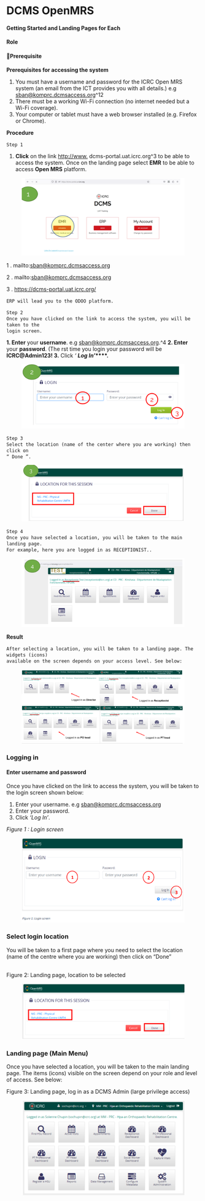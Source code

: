 # DCMS OpenMRS

#### Getting Started and Landing Pages for Each

#### Role

#### Prerequisite

**Prerequisites for accessing the system**

1. You must have a username and password for the ICRC Open MRS system (an email from the ICT provides you with all details.) e.g sban@komprc.dcmsaccess.org^12
2. There must be a working Wi-Fi connection (no internet needed but a Wi-Fi coverage).
3. Your computer or tablet must have a web browser installed (e.g. Firefox or Chrome).

**Procedure**

```
Step 1
```

1. **Click** on the link [http://www.](http://www) dcms-portal.uat.icrc.org^3 to be able to access the system. Once on the landing page select **EMR** to be able to access **Open MRS** platform.

<figure><img src="../../.gitbook/assets/image (88).png" alt=""><figcaption></figcaption></figure>

1 . mailto:sban@komprc.dcmsaccess.org&#x20;

2 . mailto:sban@komprc.dcmsaccess.org&#x20;

3 . https://dcms-portal.uat.icrc.org/

```
ERP will lead you to the ODOO platform.
```

```
Step 2
Once you have clicked on the link to access the system, you will be taken to the
login screen.
```

**1. Enter** your **username**. e.g sban@komprc.dcmsaccess.org.^4 **2. Enter** your **password**. (The rst time you login your password will be **ICRC@Admin123! 3.** Click _‘_ _**Log In’**_**\*\*\*\*.**

<figure><img src="../../.gitbook/assets/image (89).png" alt=""><figcaption></figcaption></figure>

```
Step 3
Select the location (name of the center where you are working) then click on
“ Done ”.
```

<figure><img src="../../.gitbook/assets/image (90).png" alt=""><figcaption></figcaption></figure>

```
Step 4
Once you have selected a location, you will be taken to the main landing page.
For example, here you are logged in as RECEPTIONIST..
```

<figure><img src="../../.gitbook/assets/image (91).png" alt=""><figcaption></figcaption></figure>

**Result**

```
After selecting a location, you will be taken to a landing page. The widgets (icons)
available on the screen depends on your access level. See below:
```

<figure><img src="../../.gitbook/assets/image (92).png" alt=""><figcaption></figcaption></figure>

### Logging in

#### Enter username and password

Once you have clicked on the link to access the system, you will be taken to the login screen shown below:

1. Enter your username. e.g sban@komprc.dcmsaccess.org
2. Enter your password.
3. Click _‘Log In’_.

_Figure 1 : Login screen_

<figure><img src="../../.gitbook/assets/image (7) (1) (1).png" alt=""><figcaption></figcaption></figure>

### Select login location

You will be taken to a first page where you need to select the location (name of the centre where you are working) then click on “Done”

\
Figure 2: Landing page, location to be selected

<figure><img src="../../.gitbook/assets/image (8) (1) (1).png" alt=""><figcaption></figcaption></figure>

### Landing page (Main Menu)

Once you have selected a location, you will be taken to the main landing page. The items (icons) visible on the screen depend on your role and level of access. See below:

Figure 3: Landing page, log in as a DCMS Admin (large privilege access)

<figure><img src="../../.gitbook/assets/image (9) (1) (1).png" alt=""><figcaption></figcaption></figure>

